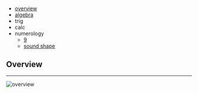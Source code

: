 * [overview](#overview)
* [algebra](./algebra)
* trig
* calc
* numerology
    * [9](./numerology/9)
    * [sound shape](./numerology/sound-shape)

## Overview <a name="overview"></a>

---

![overview](_asset/img/01.png)